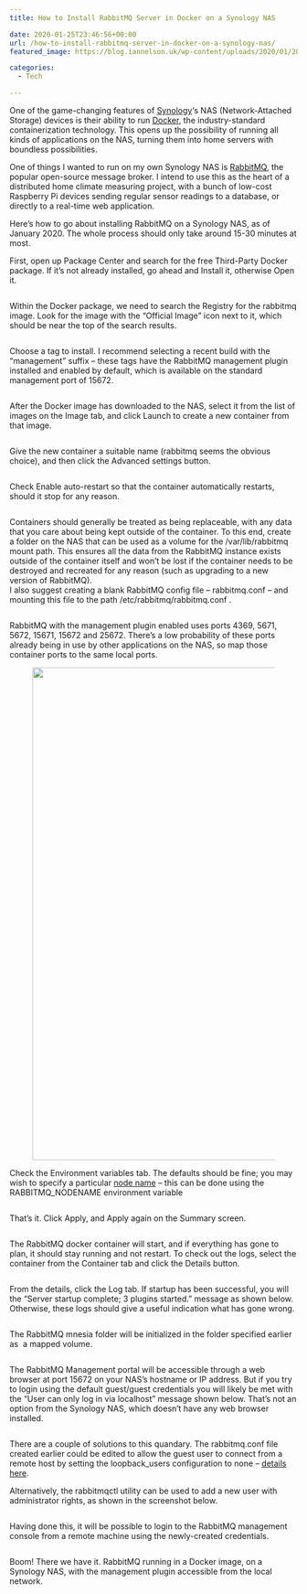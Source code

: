 ```yaml
---
title: How to Install RabbitMQ Server in Docker on a Synology NAS

date: 2020-01-25T23:46:56+00:00
url: /how-to-install-rabbitmq-server-in-docker-on-a-synology-nas/
featured_image: https://blog.iannelson.uk/wp-content/uploads/2020/01/2020-01-13_21-25-45-1.png

categories:
  - Tech

---
```

One of the game-changing features of [Synology][1]&#8216;s NAS (Network-Attached Storage) devices is their ability to run [Docker][2], the industry-standard containerization technology. This opens up the possibility of running all kinds of applications on the NAS, turning them into home servers with boundless possibilities.

One of things I wanted to run on my own Synology NAS is [RabbitMQ][3], the popular open-source message broker. I intend to use this as the heart of a distributed home climate measuring project, with a bunch of low-cost Raspberry Pi devices sending regular sensor readings to a database, or directly to a real-time web application.

Here’s how to go about installing RabbitMQ on a Synology NAS, as of January 2020. The whole process should only take around 15-30 minutes at most.

First, open up Package Center and search for the free Third-Party Docker package. If it’s not already installed, go ahead and Install it, otherwise Open it.

<div class="wp-block-image">
  <figure class="aligncenter"><a href="https://blog.iannelson.uk/wp-content/uploads/2023/08/2020-01-13_20-48-59-3.png"><img decoding="async" src="https://blog.iannelson.uk/wp-content/uploads/2023/08/2020-01-13_20-48-59-3.png" alt="" /></a></figure>
</div>

Within the Docker package, we need to search the Registry for the rabbitmq image. Look for the image with the &#8220;Official Image&#8221; icon next to it, which should be near the top of the search results.

<div class="wp-block-image">
  <figure class="aligncenter"><a href="https://blog.iannelson.uk/wp-content/uploads/2023/08/2020-01-13_20-50-09-1.png"><img decoding="async" src="https://blog.iannelson.uk/wp-content/uploads/2023/08/2020-01-13_20-50-09-1.png" alt="" /></a></figure>
</div>

Choose a tag to install. I recommend selecting a recent build with the &#8220;management&#8221; suffix &#8211; these tags have the RabbitMQ management plugin installed and enabled by default, which is available on the standard management port of 15672.

<div class="wp-block-image">
  <figure class="aligncenter"><a href="https://blog.iannelson.uk/wp-content/uploads/2023/08/2020-01-13_20-51-02.png"><img decoding="async" src="https://blog.iannelson.uk/wp-content/uploads/2023/08/2020-01-13_20-51-02.png" alt="" /></a></figure>
</div>

After the Docker image has downloaded to the NAS, select it from the list of images on the Image tab, and click Launch to create a new container from that image.

<div class="wp-block-image">
  <figure class="aligncenter"><a href="https://blog.iannelson.uk/wp-content/uploads/2023/08/2020-01-13_20-52-08.png"><img decoding="async" src="https://blog.iannelson.uk/wp-content/uploads/2023/08/2020-01-13_20-52-08.png" alt="" /></a></figure>
</div>

Give the new container a suitable name (rabbitmq seems the obvious choice), and then click the Advanced settings button.

<div class="wp-block-image">
  <figure class="aligncenter"><a href="https://blog.iannelson.uk/wp-content/uploads/2023/08/2020-01-13_20-52-43.png"><img decoding="async" src="https://blog.iannelson.uk/wp-content/uploads/2023/08/2020-01-13_20-52-43.png" alt="" /></a></figure>
</div>

Check Enable auto-restart so that the container automatically restarts, should it stop for any reason.

<div class="wp-block-image">
  <figure class="aligncenter"><a href="https://blog.iannelson.uk/wp-content/uploads/2023/08/2020-01-13_20-53-11-1.png"><img decoding="async" src="https://blog.iannelson.uk/wp-content/uploads/2023/08/2020-01-13_20-53-11-1.png" alt="" /></a></figure>
</div>

Containers should generally be treated as being replaceable, with any data that you care about being kept outside of the container. To this end, create a folder on the NAS that can be used as a volume for the /var/lib/rabbitmq mount path. This ensures all the data from the RabbitMQ instance exists outside of the container itself and won’t be lost if the container needs to be destroyed and recreated for any reason (such as upgrading to a new version of RabbitMQ).  
I also suggest creating a blank RabbitMQ config file &#8211; rabbitmq.conf &#8211; and mounting this file to the path /etc/rabbitmq/rabbitmq.conf .

<div class="wp-block-image">
  <figure class="aligncenter"><a href="https://blog.iannelson.uk/wp-content/uploads/2023/08/2020-01-13_20-56-21.png"><img decoding="async" src="https://blog.iannelson.uk/wp-content/uploads/2023/08/2020-01-13_20-56-21.png" alt="" /></a></figure>
</div>

RabbitMQ with the management plugin enabled uses ports 4369, 5671, 5672, 15671, 15672 and 25672. There’s a low probability of these ports already being in use by other applications on the NAS, so map those container ports to the same local ports.<figure class="wp-block-image size-large">

[<img loading="lazy" decoding="async" width="1024" height="862" src="https://blog.iannelson.uk/wp-content/uploads/2023/08/1_2020-01-13_20-57-55-1024x862.png" alt="" class="wp-image-8147" srcset="https://blog.iannelson.uk/wp-content/uploads/2023/08/1_2020-01-13_20-57-55-1024x862.png 1024w, https://blog.iannelson.uk/wp-content/uploads/2023/08/1_2020-01-13_20-57-55-300x252.png 300w, https://blog.iannelson.uk/wp-content/uploads/2023/08/1_2020-01-13_20-57-55-768x646.png 768w, https://blog.iannelson.uk/wp-content/uploads/2023/08/1_2020-01-13_20-57-55.png 1181w" sizes="auto, (max-width: 1024px) 100vw, 1024px" />][4]</figure> 

Check the Environment variables tab. The defaults should be fine; you may wish to specify a particular [node name][5] &#8211; this can be done using the RABBITMQ_NODENAME environment variable

<div class="wp-block-image">
  <figure class="aligncenter"><a href="https://blog.iannelson.uk/wp-content/uploads/2023/08/2020-01-13_21-00-52.png"><img decoding="async" src="https://blog.iannelson.uk/wp-content/uploads/2023/08/2020-01-13_21-00-52.png" alt="" /></a></figure>
</div>

That’s it. Click Apply, and Apply again on the Summary screen.

<div class="wp-block-image">
  <figure class="aligncenter"><a href="https://blog.iannelson.uk/wp-content/uploads/2023/08/2020-01-13_21-01-13.png"><img decoding="async" src="https://blog.iannelson.uk/wp-content/uploads/2023/08/2020-01-13_21-01-13.png" alt="" /></a></figure>
</div>

The RabbitMQ docker container will start, and if everything has gone to plan, it should stay running and not restart. To check out the logs, select the container from the Container tab and click the Details button.

<div class="wp-block-image">
  <figure class="aligncenter"><a href="https://blog.iannelson.uk/wp-content/uploads/2023/08/2020-01-13_21-03-05.png"><img decoding="async" src="https://blog.iannelson.uk/wp-content/uploads/2023/08/2020-01-13_21-03-05.png" alt="" /></a></figure>
</div>

From the details, click the Log tab. If startup has been successful, you will the &#8220;Server startup complete; 3 plugins started.&#8221; message as shown below. Otherwise, these logs should give a useful indication what has gone wrong.

<div class="wp-block-image">
  <figure class="aligncenter"><a href="https://blog.iannelson.uk/wp-content/uploads/2023/08/2020-01-13_21-04-02-1.png"><img decoding="async" src="https://blog.iannelson.uk/wp-content/uploads/2023/08/2020-01-13_21-04-02-1.png" alt="" /></a></figure>
</div>

The RabbitMQ mnesia folder will be initialized in the folder specified earlier as &nbsp;a mapped volume.

<div class="wp-block-image">
  <figure class="aligncenter"><a href="https://blog.iannelson.uk/wp-content/uploads/2023/08/2020-01-13_21-05-05.png"><img decoding="async" src="https://blog.iannelson.uk/wp-content/uploads/2023/08/2020-01-13_21-05-05.png" alt="" /></a></figure>
</div>

The RabbitMQ Management portal will be accessible through a web browser at port 15672 on your NAS’s hostname or IP address. But if you try to login using the default guest/guest credentials you will likely be met with the &#8220;User can only log in via localhost&#8221; message shown below. That’s not an option from the Synology NAS, which doesn’t have any web browser installed.

<div class="wp-block-image">
  <figure class="aligncenter"><a href="https://blog.iannelson.uk/wp-content/uploads/2023/08/2020-01-13_21-06-24-1.png"><img decoding="async" src="https://blog.iannelson.uk/wp-content/uploads/2023/08/2020-01-13_21-06-24-1.png" alt="" /></a></figure>
</div>

There are a couple of solutions to this quandary. The rabbitmq.conf file created earlier could be edited to allow the guest user to connect from a remote host by setting the loopback_users configuration to none &#8211; [details here][6].

Alternatively, the rabbitmqctl utility can be used to add a new user with administrator rights, as shown in the screenshot below.

<div class="wp-block-image">
  <figure class="aligncenter"><a href="https://blog.iannelson.uk/wp-content/uploads/2023/08/2020-01-13_21-23-57.png"><img decoding="async" src="https://blog.iannelson.uk/wp-content/uploads/2023/08/2020-01-13_21-23-57.png" alt="" /></a></figure>
</div>

Having done this, it will be possible to login to the RabbitMQ management console from a remote machine using the newly-created credentials.

<div class="wp-block-image">
  <figure class="aligncenter"><a href="https://blog.iannelson.uk/wp-content/uploads/2023/08/2020-01-13_21-24-50.png"><img decoding="async" src="https://blog.iannelson.uk/wp-content/uploads/2023/08/2020-01-13_21-24-50.png" alt="" /></a></figure>
</div>

Boom! There we have it. RabbitMQ running in a Docker image, on a Synology NAS, with the management plugin accessible from the local network.

<div class="wp-block-image">
  <figure class="aligncenter"><a href="https://blog.iannelson.uk/wp-content/uploads/2023/08/2020-01-13_21-25-45.png"><img decoding="async" src="https://blog.iannelson.uk/wp-content/uploads/2023/08/2020-01-13_21-25-45.png" alt="" /></a></figure>
</div>

 [1]: https://www.synology.com
 [2]: https://www.docker.com/
 [3]: https://www.rabbitmq.com/
 [4]: https://blog.iannelson.uk/wp-content/uploads/2023/08/1_2020-01-13_20-57-55.png
 [5]: https://www.rabbitmq.com/cli.html#node-names
 [6]: https://www.rabbitmq.com/access-control.html#loopback-users